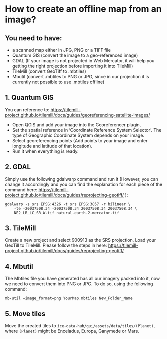 # How to create an offline map from an image?
## You need to have:
 * a scanned map either in JPG, PNG or a TIFF file
 * Quantum GIS (convert the image to a geo-referenced image)
 * GDAL (If your image is not projected in Web Mercator, it will help you getting the right projection before importing it into TileMill)
 * TileMill (convert GeoTiff to .mbtiles)
 * Mbutil (convert .mbtiles to PNG or JPG, since in our projection it is currently not possible to use .mbtiles offline)

## 1. Quantum GIS
You can reference to: https://tilemill-project.github.io/tilemill/docs/guides/georeferencing-satellite-images/
 * Open QGIS and add your image into the Georeferencer plugin,
 * Set the spatial reference in ‘Coordinate Reference System Selector’. The type of Geographic Coordinate System depends on your image.
 * Select georeferencing points (Add points to your image and enter longitude and latitude of that location).
 * Run it when everything is ready.

## 2. GDAL
Simply use the following gdalwarp command and run it (However, you can change it accordingly and you can find the explanation for each piece of the command here: https://tilemill-project.github.io/tilemill/docs/guides/reprojecting-geotiff/ ):

```
gdalwarp -s_srs EPSG:4326 -t_srs EPSG:3857 -r bilinear \
    -te -20037508.34 -20037508.34 20037508.34 20037508.34 \
    NE2_LR_LC_SR_W.tif natural-earth-2-mercator.tif
```

## 3. TileMill

Create a new project and select 900913 as the SRS projection. Load your GeoTill to TileMill. Please follow the steps in here: https://tilemill-project.github.io/tilemill/docs/guides/reprojecting-geotiff/

## 4. Mbutil

The Mbtiles file you have generated has all our imagery packed into it, now we need to convert them into PNG or JPG. To do so, using the following command:

```
mb-util –image_format=png YourMap.mbtiles New_Folder_Name
```

## 5. Move tiles
Move the created tiles to `ice-data-hub/gui/assets/data/tiles/(Planet)`, where `(Planet)` might be Enceladus, Europa, Ganymede or Mars.